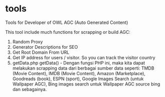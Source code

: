 # tools
Tools for Developer of OWL AGC (Auto Generated Content)

This tool include much functions for scrapping or build AGC:
1. Random Proxy
2. Generator Descriptions for SEO
3. Get Root Domain From URL
4. Get IP address for users / visitor. So you can track the visitor country
5. getData.php getData() - Dengan fungsi PHP ini, maka kita dapat melakukan scrapping data dari berbagai sumber data seperti: TMDB (Movie Content), IMDB (Movie Content), Amazon (Marketplace), Goodreads (book), ESPN (sport), Google Images Search (untuk Wallpaper AGC), Bing images search untuk Wallpaper AGC source bing dan sebagainya.
